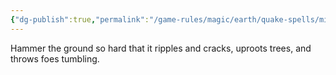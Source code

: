 ```yaml
---
{"dg-publish":true,"permalink":"/game-rules/magic/earth/quake-spells/mighty-stomp/"}
---
```


Hammer the ground so hard that it ripples and cracks, uproots trees, and throws foes tumbling.